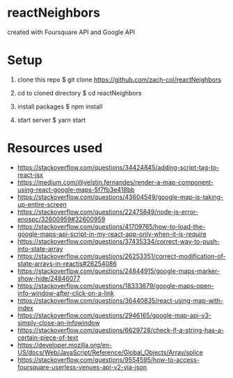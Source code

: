 # reactNeighbors

created with Foursquare API and Google API

# Setup

1. clone this repo $ git clone https://github.com/zach-col/reactNeighbors

2. cd to cloned directory $ cd reactNeighbors

3. install packages $ npm install

4. start server $ yarn start

# Resources used
- https://stackoverflow.com/questions/34424845/adding-script-tag-to-react-jsx
- https://medium.com/@yelstin.fernandes/render-a-map-component-using-react-google-maps-5f7fb3e418bb
- https://stackoverflow.com/questions/43604549/google-map-is-taking-up-entire-screen
- https://stackoverflow.com/questions/22475849/node-js-error-enospc/32600959#32600959
- https://stackoverflow.com/questions/41709765/how-to-load-the-google-maps-api-script-in-my-react-app-only-when-it-is-require
- https://stackoverflow.com/questions/37435334/correct-way-to-push-into-state-array
- https://stackoverflow.com/questions/26253351/correct-modification-of-state-arrays-in-reactjs#26254086
- https://stackoverflow.com/questions/24844915/google-maps-marker-show-hide/24846077
- https://stackoverflow.com/questions/18333679/google-maps-open-info-window-after-click-on-a-link
- https://stackoverflow.com/questions/36440835/react-using-map-with-index
- https://stackoverflow.com/questions/2946165/google-map-api-v3-simply-close-an-infowindow
- https://stackoverflow.com/questions/6629728/check-if-a-string-has-a-certain-piece-of-text
- https://developer.mozilla.org/en-US/docs/Web/JavaScript/Reference/Global_Objects/Array/splice
- https://stackoverflow.com/questions/9554595/how-to-access-foursquare-userless-venues-api-v2-via-json